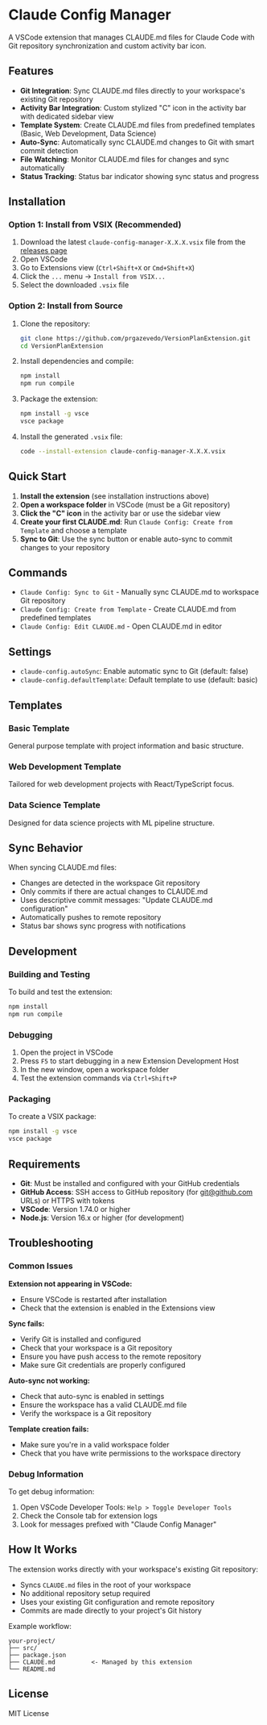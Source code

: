# Claude Config Manager

A VSCode extension that manages CLAUDE.md files for Claude Code with Git repository synchronization and custom activity bar icon.

## Features

- **Git Integration**: Sync CLAUDE.md files directly to your workspace's existing Git repository
- **Activity Bar Integration**: Custom stylized "C" icon in the activity bar with dedicated sidebar view
- **Template System**: Create CLAUDE.md files from predefined templates (Basic, Web Development, Data Science)
- **Auto-Sync**: Automatically sync CLAUDE.md changes to Git with smart commit detection
- **File Watching**: Monitor CLAUDE.md files for changes and sync automatically
- **Status Tracking**: Status bar indicator showing sync status and progress

## Installation

### Option 1: Install from VSIX (Recommended)

1. Download the latest `claude-config-manager-X.X.X.vsix` file from the [releases page](https://github.com/prgazevedo/VersionPlanExtension/releases)
2. Open VSCode
3. Go to Extensions view (`Ctrl+Shift+X` or `Cmd+Shift+X`)
4. Click the `...` menu → `Install from VSIX...`
5. Select the downloaded `.vsix` file

### Option 2: Install from Source

1. Clone the repository:
   ```bash
   git clone https://github.com/prgazevedo/VersionPlanExtension.git
   cd VersionPlanExtension
   ```

2. Install dependencies and compile:
   ```bash
   npm install
   npm run compile
   ```

3. Package the extension:
   ```bash
   npm install -g vsce
   vsce package
   ```

4. Install the generated `.vsix` file:
   ```bash
   code --install-extension claude-config-manager-X.X.X.vsix
   ```

## Quick Start

1. **Install the extension** (see installation instructions above)
2. **Open a workspace folder** in VSCode (must be a Git repository)
3. **Click the "C" icon** in the activity bar or use the sidebar view
4. **Create your first CLAUDE.md**: Run `Claude Config: Create from Template` and choose a template
5. **Sync to Git**: Use the sync button or enable auto-sync to commit changes to your repository

## Commands

- `Claude Config: Sync to Git` - Manually sync CLAUDE.md to workspace Git repository
- `Claude Config: Create from Template` - Create CLAUDE.md from predefined templates
- `Claude Config: Edit CLAUDE.md` - Open CLAUDE.md in editor

## Settings

- `claude-config.autoSync`: Enable automatic sync to Git (default: false)
- `claude-config.defaultTemplate`: Default template to use (default: basic)

## Templates

### Basic Template
General purpose template with project information and basic structure.

### Web Development Template  
Tailored for web development projects with React/TypeScript focus.

### Data Science Template
Designed for data science projects with ML pipeline structure.

## Sync Behavior

When syncing CLAUDE.md files:
- Changes are detected in the workspace Git repository
- Only commits if there are actual changes to CLAUDE.md
- Uses descriptive commit messages: "Update CLAUDE.md configuration"
- Automatically pushes to remote repository
- Status bar shows sync progress with notifications

## Development

### Building and Testing

To build and test the extension:

```bash
npm install
npm run compile
```

### Debugging

1. Open the project in VSCode
2. Press `F5` to start debugging in a new Extension Development Host
3. In the new window, open a workspace folder
4. Test the extension commands via `Ctrl+Shift+P`

### Packaging

To create a VSIX package:

```bash
npm install -g vsce
vsce package
```

## Requirements

- **Git**: Must be installed and configured with your GitHub credentials
- **GitHub Access**: SSH access to GitHub repository (for git@github.com URLs) or HTTPS with tokens
- **VSCode**: Version 1.74.0 or higher
- **Node.js**: Version 16.x or higher (for development)

## Troubleshooting

### Common Issues

**Extension not appearing in VSCode:**
- Ensure VSCode is restarted after installation
- Check that the extension is enabled in the Extensions view

**Sync fails:**
- Verify Git is installed and configured
- Check that your workspace is a Git repository
- Ensure you have push access to the remote repository
- Make sure Git credentials are properly configured

**Auto-sync not working:**
- Check that auto-sync is enabled in settings
- Ensure the workspace has a valid CLAUDE.md file
- Verify the workspace is a Git repository

**Template creation fails:**
- Make sure you're in a valid workspace folder
- Check that you have write permissions to the workspace directory

### Debug Information

To get debug information:
1. Open VSCode Developer Tools: `Help > Toggle Developer Tools`
2. Check the Console tab for extension logs
3. Look for messages prefixed with "Claude Config Manager"

## How It Works

The extension works directly with your workspace's existing Git repository:
- Syncs `CLAUDE.md` files in the root of your workspace
- No additional repository setup required
- Uses your existing Git configuration and remote repository
- Commits are made directly to your project's Git history

Example workflow:
```
your-project/
├── src/
├── package.json
├── CLAUDE.md          <- Managed by this extension
└── README.md
```

## License

MIT License